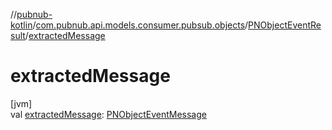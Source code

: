 //[pubnub-kotlin](../../../index.md)/[com.pubnub.api.models.consumer.pubsub.objects](../index.md)/[PNObjectEventResult](index.md)/[extractedMessage](extracted-message.md)

# extractedMessage

[jvm]\
val [extractedMessage](extracted-message.md): [PNObjectEventMessage](../-p-n-object-event-message/index.md)
